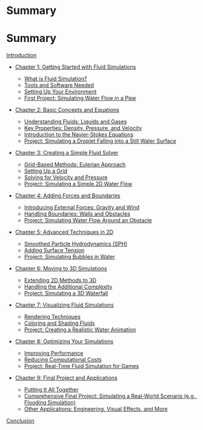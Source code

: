 # Summary

# Summary

[Introduction](README.md)

- [Chapter 1: Getting Started with Fluid Simulations]()
    - [What is Fluid Simulation?]()
    - [Tools and Software Needed]()
    - [Setting Up Your Environment]()
    - [First Project: Simulating Water Flow in a Pipe]()

- [Chapter 2: Basic Concepts and Equations]()
    - [Understanding Fluids: Liquids and Gases]()
    - [Key Properties: Density, Pressure, and Velocity]()
    - [Introduction to the Navier-Stokes Equations]()
    - [Project: Simulating a Droplet Falling into a Still Water Surface]()

- [Chapter 3: Creating a Simple Fluid Solver](Eulerian%20Fluid%20in%202D.md)
    - [Grid-Based Methods: Eulerian Approach]()
    - [Setting Up a Grid]()
    - [Solving for Velocity and Pressure]()
    - [Project: Simulating a Simple 2D Water Flow]()

- [Chapter 4: Adding Forces and Boundaries]()
    - [Introducing External Forces: Gravity and Wind]()
    - [Handling Boundaries: Walls and Obstacles]()
    - [Project: Simulating Water Flow Around an Obstacle]()

- [Chapter 5: Advanced Techniques in 2D]()
    - [Smoothed Particle Hydrodynamics (SPH)]()
    - [Adding Surface Tension]()
    - [Project: Simulating Bubbles in Water]()

- [Chapter 6: Moving to 3D Simulations]()
    - [Extending 2D Methods to 3D]()
    - [Handling the Additional Complexity]()
    - [Project: Simulating a 3D Waterfall]()

- [Chapter 7: Visualizing Fluid Simulations]()
    - [Rendering Techniques]()
    - [Coloring and Shading Fluids]()
    - [Project: Creating a Realistic Water Animation]()

- [Chapter 8: Optimizing Your Simulations]()
    - [Improving Performance]()
    - [Reducing Computational Costs]()
    - [Project: Real-Time Fluid Simulation for Games]()

- [Chapter 9: Final Project and Applications]()
    - [Putting It All Together]()
    - [Comprehensive Final Project: Simulating a Real-World Scenario (e.g., Flooding Simulation)]()
    - [Other Applications: Engineering, Visual Effects, and More]()

[Conclusion](CONCLUSION.md)